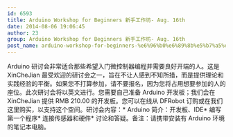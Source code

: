 ```yaml
---
id: 6593
title: Arduino Workshop for Beginners 新手工作坊- Aug. 16th
date: 2014-08-06 19:06:45
author: 23
group: Arduino Workshop for Beginners 新手工作坊- Aug. 16th
post_name: arduino-workshop-for-beginners-%e6%96%b0%e6%89%8b%e5%b7%a5%e4%bd%9c%e5%9d%8a-aug-16th
---
```


Arduino 研讨会非常适合那些希望入门微控制器编程并需要良好开端的人。这是 XinCheJian 最受欢迎的研讨会之一，旨在不让人感到不知所措，而是提供理论和实践经验的平衡。如果您不打算参加，请不要报名，因为您将占用想要参加的人的座位。此次研讨会将以英文进行。您需要自己准备 Arduino 开发板；我们会在 XinCheJian 提供 RMB 210.00 的开发板。您可以在线从 DFRobot 订购或在我们这里购买，以支持这个空间。研讨会内容：* Arduino 简介：开发板、IDE* 编写第一个程序* 连接传感器和硬件* 讨论和答疑。备注：请携带安装有 Arduino 环境的笔记本电脑。